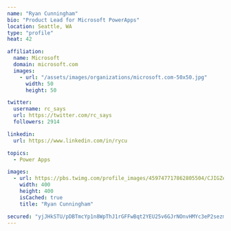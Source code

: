 ```yaml
---
name: "Ryan Cunningham"
bio: "Product Lead for Microsoft PowerApps"
location: Seattle, WA
type: "profile"
heat: 42

affiliation:
  name: Microsoft
  domain: microsoft.com
  images:
    - url: "/assets/images/organizations/microsoft.com-50x50.jpg"
      width: 50
      height: 50

twitter:
  username: rc_says
  url: https://twitter.com/rc_says
  followers: 2914

linkedin:
  url: https://www.linkedin.com/in/rycu

topics:
  - Power Apps

images:
  - url: https://pbs.twimg.com/profile_images/459747717862805504/CJIGZejd_400x400.png
    width: 400
    height: 400
    isCached: true
    title: "Ryan Cunningham"

secured: "yjJHkSTU/pDBTmcYp1n8WpThJ1rGFFwBqt2YEU25v6GJrNOnvHMYc3eP2sezmruOFmbHIODCa5IO4oOThSva4dJ7WQAG1NBtzKHrt6Ui7XmEBcrhqhhmAGD0UkjchlXXE8glZb9AcYi8dh8BlLW8qIANmoMH4QHRqeS4BJ5x0WCi7A9CcxXQ0uPUGwsfzHYjBirgqxSS2rz3uVDbPGMp4pKT6mzDynfGK1V/+jUaPhTQICTfRcUe2pzNL0zKrYbVMJ0kPLLdti5QGo28enx3lgawvTqgImeRLLPlE7x0v33rI/yb7NCfqsvmcpQNMxf9hpjhdgN/DSnkJjTtk8c7Yl5lHGPucnzuMilLzMZs4QRZCJYSrpuNWvnF+czo9datfE23Mjs8r+x3XwmpYsjVtN0LJPPaBTsPIyT7oMnKRJM=;rPHyIeldwKiAQHLodMOXsQ=="
---
```


